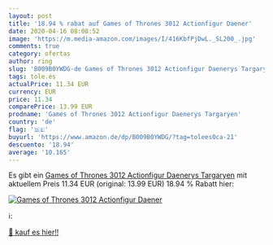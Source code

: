 ```yaml
---
layout: post
title: '18.94 % rabat auf Games of Thrones 3012 Actionfigur Daener'
date: 2020-04-16 08:08:52
image: 'https://m.media-amazon.com/images/I/416KbfPjDwL._SL200_.jpg'
comments: true
category: ofertas
author: ring
slug: 'B009B0YWDG-de Games of Thrones 3012 Actionfigur Daenerys Targaryen'
tags: tole.es
actualPrice: 11.34 EUR
currency: EUR
price: 11.34
comparePrice: 13.99 EUR
prodname: 'Games of Thrones 3012 Actionfigur Daenerys Targaryen'
country: 'de'
flag: '🇩🇪'
buyurl: 'https://www.amazon.de/dp/B009B0YWDG/?tag=tolees0ca-21'
descuento: '18.94'
average: '10.165'
---
```


Es gibt ein [Games of Thrones 3012 Actionfigur Daenerys Targaryen](https://www.amazon.de/dp/B009B0YWDG/?tag=tolees0ca-21) mit aktuellem Preis 11.34 EUR (original: 13.99 EUR) 18.94 % Rabatt hier:

[![Games of Thrones 3012 Actionfigur Daener](https://m.media-amazon.com/images/I/416KbfPjDwL._SL200_.jpg)](https://www.amazon.de/dp/B009B0YWDG/?tag=tolees0ca-21)

ℹ️:


[🛒 kauf es hier!!](https://www.amazon.de/dp/B009B0YWDG/?tag=tolees0ca-21)
